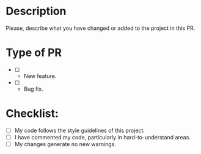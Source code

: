 # Description
Please, describe what you have changed or added to the project in this PR.

# Type of PR
- [ ] - New feature.
- [ ] - Bug fix.

# Checklist:
- [ ] My code follows the style guidelines of this project.
- [ ] I have commented my code, particularly in hard-to-understand areas.
- [ ] My changes generate no new warnings.
